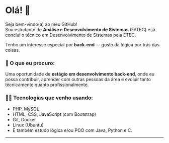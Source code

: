 # Olá! 👋

Seja bem-vindo(a) ao meu GitHub!  
Sou estudante de **Análise e Desenvolvimento de Sistemas** (FATEC) e já concluí o técnico em Desenvolvimento de Sistemas pela ETEC. 

Tenho um interesse especial por **back-end** — gosto da lógica por trás das coisas. 

### 🚀 O que eu procuro:
Uma oportunidade de **estágio em desenvolvimento back-end**, onde eu possa contribuir, aprender com outras pessoas da área e evoluir tanto técnicamente quanto profissionalmente.

### 👨‍💻 Tecnologias que venho usando:
- PHP, MySQL  
- HTML, CSS, JavaScript (com Bootstrap)  
- Git, Docker  
- Linux (Ubuntu)  
- E também estudo lógica e/ou POO com Java, Python e C.

---
